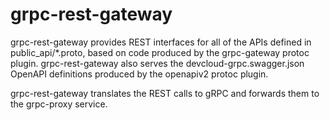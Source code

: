 <!--INTEL CONFIDENTIAL-->
<!--Copyright (C) 2023 Intel Corporation-->
# grpc-rest-gateway

grpc-rest-gateway provides REST interfaces for all of the APIs
defined in public_api/*.proto, based on code produced by the
grpc-gateway protoc plugin. grpc-rest-gateway also serves
the devcloud-grpc.swagger.json OpenAPI definitions produced
by the openapiv2 protoc plugin.

grpc-rest-gateway translates the REST calls to gRPC and forwards
them to the grpc-proxy service.